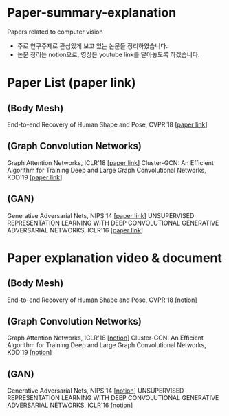 # Paper-summary-explanation
Papers related to computer vision
- 주로 연구주제로 관심있게 보고 있는 논문들 정리하였습니다.
- 논문 정리는 notion으로, 영상은 youtube link를 달아놓도록 하겠습니다.


# Paper List (paper link)

## (Body Mesh)
End-to-end Recovery of Human Shape and Pose, CVPR'18 [[paper link](https://openaccess.thecvf.com/content_cvpr_2018/papers/Kanazawa_End-to-End_Recovery_of_CVPR_2018_paper.pdf)]

## (Graph Convolution Networks)
Graph Attention Networks, ICLR'18 [[paper link](https://arxiv.org/pdf/1710.10903.pdf)]
Cluster-GCN: An Efficient Algorithm for Training Deep and Large Graph Convolutional Networks, KDD'19 [[paper link](https://dl.acm.org/doi/pdf/10.1145/3292500.3330925)]

## (GAN)
Generative Adversarial Nets, NIPS'14 [[paper link](https://proceedings.neurips.cc/paper/2014/file/5ca3e9b122f61f8f06494c97b1afccf3-Paper.pdf)]
UNSUPERVISED REPRESENTATION LEARNING WITH DEEP CONVOLUTIONAL GENERATIVE ADVERSARIAL NETWORKS, ICLR'16 [[paper link](https://arxiv.org/pdf/1511.06434.pdf)]

# Paper explanation video & document

## (Body Mesh)
End-to-end Recovery of Human Shape and Pose, CVPR'18 [[notion](https://www.notion.so/End-to-end-Recovery-of-Human-Shape-and-Pose-b1860556f4b949018cc3a801194eea19)]

## (Graph Convolution Networks)
Graph Attention Networks, ICLR'18 [[notion](https://www.notion.so/Graph-Attention-Networks-c2606772082a4bd784fff3d38f762657)]
Cluster-GCN: An Efficient Algorithm for Training Deep and Large Graph Convolutional Networks, KDD'19 [[notion](https://www.notion.so/Cluster-GCN-An-Efficient-Algorithm-for-Training-Deep-and-Large-Graph-Convolutional-Networks-1bbc442ea2e4485ebeda4aaee3fa8198)]

## (GAN)
Generative Adversarial Nets, NIPS'14 [[notion](https://www.notion.so/Generative-Adversarial-Networks-c22a74ba66004a12ad9a42f56464c894)]
UNSUPERVISED REPRESENTATION LEARNING WITH DEEP CONVOLUTIONAL GENERATIVE ADVERSARIAL NETWORKS, ICLR'16 [[notion](https://www.notion.so/DCGAN-5360c78d520b48589016f87827dba3ec)]
